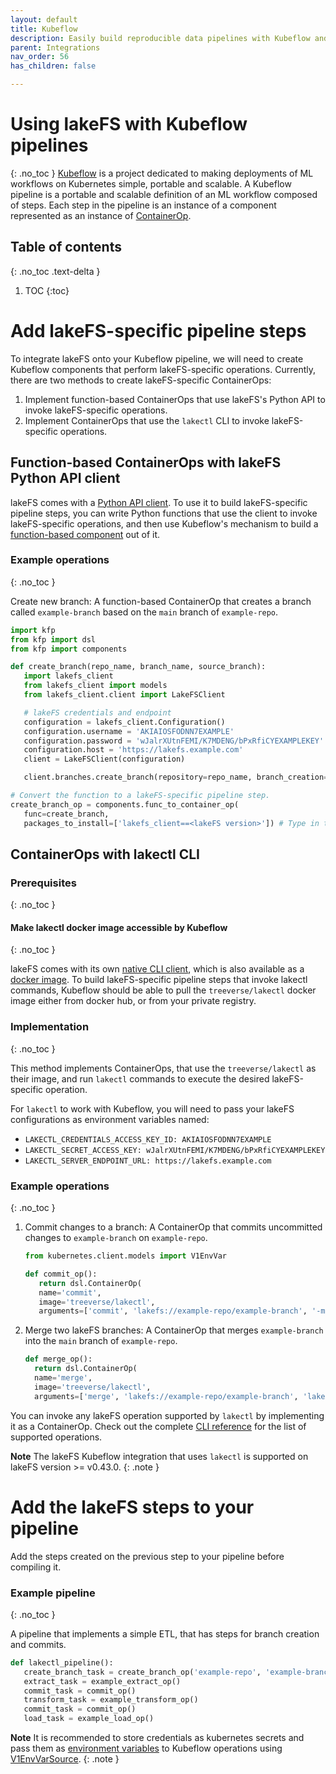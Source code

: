 ```yaml
---
layout: default
title: Kubeflow
description: Easily build reproducible data pipelines with Kubeflow and lakeFS using commits, without modifying the code or logic of your job. 
parent: Integrations
nav_order: 56
has_children: false

---
```

# Using lakeFS with Kubeflow pipelines
{: .no_toc }
[Kubeflow](https://www.kubeflow.org/docs/about/kubeflow/) is a project dedicated to making deployments of ML workflows on Kubernetes simple, portable and scalable.
A Kubeflow pipeline is a portable and scalable definition of an ML workflow composed of steps. Each step in the pipeline is an instance of a component represented as an instance of [ContainerOp](https://kubeflow-pipelines.readthedocs.io/en/latest/source/kfp.dsl.html#kfp.dsl.ContainerOp).
  
## Table of contents
{: .no_toc .text-delta } 

1. TOC 
{:toc}  


# Add lakeFS-specific pipeline steps

To integrate lakeFS onto your Kubeflow pipeline, we will need to create Kubeflow components that perform lakeFS-specific operations.
Currently, there are two methods to create lakeFS-specific ContainerOps:
1. Implement function-based ContainerOps that use lakeFS's Python API to invoke lakeFS-specific operations.
2. Implement ContainerOps that use the `lakectl` CLI to invoke lakeFS-specific operations.

## Function-based ContainerOps with lakeFS Python API client

lakeFS comes with a [Python API client](python.md). To use it to build lakeFS-specific pipeline steps, you can write Python functions that use 
the client to invoke lakeFS-specific operations, and then use Kubeflow's mechanism to build a [function-based component](https://www.kubeflow.org/docs/components/pipelines/sdk/python-function-components/) out of it.

### Example operations
{: .no_toc }

Create new branch: A function-based ContainerOp that creates a branch called `example-branch` based on the `main` branch of `example-repo`.
   ```python
   import kfp
   from kfp import dsl
   from kfp import components
   
   def create_branch(repo_name, branch_name, source_branch):
      import lakefs_client
      from lakefs_client import models
      from lakefs_client.client import LakeFSClient
   
      # lakeFS credentials and endpoint
      configuration = lakefs_client.Configuration()
      configuration.username = 'AKIAIOSFODNN7EXAMPLE'
      configuration.password = 'wJalrXUtnFEMI/K7MDENG/bPxRfiCYEXAMPLEKEY'
      configuration.host = 'https://lakefs.example.com'
      client = LakeFSClient(configuration)
   
      client.branches.create_branch(repository=repo_name, branch_creation=models.BranchCreation(name=branch_name, source=source_branch))

   # Convert the function to a lakeFS-specific pipeline step.
   create_branch_op = components.func_to_container_op(
      func=create_branch,
      packages_to_install=['lakefs_client==<lakeFS version>']) # Type in the lakeFS version your server is using
   ```

## ContainerOps with lakectl CLI

### Prerequisites
{: .no_toc }

#### Make lakectl docker image accessible by Kubeflow
{: .no_toc }

lakeFS comes with its own [native CLI client](../quickstart/lakefs_cli.md), which is also available as a [docker image](https://hub.docker.com/r/treeverse/lakectl). 
To build lakeFS-specific pipeline steps that invoke lakectl commands, Kubeflow should be able to pull the `treeverse/lakectl` docker image either from docker hub, or from your private registry. 

### Implementation
{: .no_toc }

This method implements ContainerOps, that use the `treeverse/lakectl` as their image, and run `lakectl` commands to execute the desired lakeFS-specific operation.   

For `lakectl` to work with Kubeflow, you will need to pass your lakeFS configurations as environment variables named:
* `LAKECTL_CREDENTIALS_ACCESS_KEY_ID: AKIAIOSFODNN7EXAMPLE`
* `LAKECTL_SECRET_ACCESS_KEY: wJalrXUtnFEMI/K7MDENG/bPxRfiCYEXAMPLEKEY`
* `LAKECTL_SERVER_ENDPOINT_URL: https://lakefs.example.com`

### Example operations
{: .no_toc }

1. Commit changes to a branch: A ContainerOp that commits uncommitted changes to `example-branch` on `example-repo`.

   ```python
   from kubernetes.client.models import V1EnvVar

   def commit_op():
      return dsl.ContainerOp(
      name='commit',
      image='treeverse/lakectl',
      arguments=['commit', 'lakefs://example-repo/example-branch', '-m', 'commit message']).add_env_variable(V1EnvVar(name='LAKECTL_CREDENTIALS_ACCESS_KEY_ID',value='AKIAIOSFODNN7EXAMPLE')).add_env_variable(V1EnvVar(name='LAKECTL_CREDENTIALS_SECRET_ACCESS_KEY',value='wJalrXUtnFEMI/K7MDENG/bPxRfiCYEXAMPLEKEY')).add_env_variable(V1EnvVar(name='LAKECTL_SERVER_ENDPOINT_URL',value='https://lakefs.example.com'))
   ```
2. Merge two lakeFS branches: A ContainerOp that merges `example-branch` into the `main` branch of `example-repo`.
    
   ```python
   def merge_op():
     return dsl.ContainerOp(
     name='merge',
     image='treeverse/lakectl',
     arguments=['merge', 'lakefs://example-repo/example-branch', 'lakefs://example-repo/main']).add_env_variable(V1EnvVar(name='LAKECTL_CREDENTIALS_ACCESS_KEY_ID',value='AKIAIOSFODNN7EXAMPLE')).add_env_variable(V1EnvVar(name='LAKECTL_CREDENTIALS_SECRET_ACCESS_KEY',value='wJalrXUtnFEMI/K7MDENG/bPxRfiCYEXAMPLEKEY')).add_env_variable(V1EnvVar(name='LAKECTL_SERVER_ENDPOINT_URL',value='https://lakefs.example.com'))
   ```

You can invoke any lakeFS operation supported by `lakectl` by implementing it as a ContainerOp. Check out the complete [CLI reference](https://docs.lakefs.io/reference/commands.html) for the list of supported operations.


**Note**
The lakeFS Kubeflow integration that uses `lakectl` is supported on lakeFS version >= v0.43.0.
{: .note }

# Add the lakeFS steps to your pipeline

Add the steps created on the previous step to your pipeline before compiling it. 

### Example pipeline
{: .no_toc }

A pipeline that implements a simple ETL, that has steps for branch creation and commits.    

```python
def lakectl_pipeline():
   create_branch_task = create_branch_op('example-repo', 'example-branch', 'main') # A function-based component   
   extract_task = example_extract_op() 
   commit_task = commit_op()
   transform_task = example_transform_op()
   commit_task = commit_op()
   load_task = example_load_op()
```


**Note**
It is recommended to store credentials as kubernetes secrets and pass them as [environment variables](https://kubernetes.io/docs/concepts/configuration/secret/#using-secrets-as-environment-variables ) to Kubeflow operations using [V1EnvVarSource](https://github.com/kubernetes-client/python/blob/master/kubernetes/docs/V1EnvVarSource.md).
{: .note }